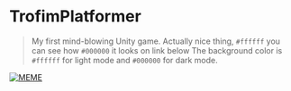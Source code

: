 # TrofimPlatformer
  > My first mind-blowing Unity game. 
Actually nice thing, `#ffffff` you can see how `#000000` it looks on link below
The background color is `#ffffff` for light mode and `#000000` for dark mode.

[![MEME](https://img.youtube.com/vi/importID.jpg)](https://www.youtube.com/watch?v=importID)
